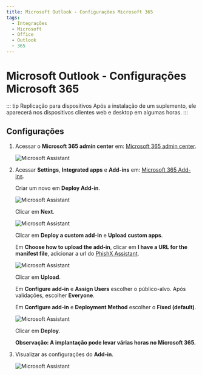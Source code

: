```yaml
---
title: Microsoft Outlook - Configurações Microsoft 365
tags:
  - Integrações
  - Microsoft
  - Office
  - Outlook
  - 365
---
```


# Microsoft Outlook - Configurações Microsoft 365

::: tip Replicação para dispositivos
Após a instalação de um suplemento, ele aparecerá nos dispositivos clientes web e desktop em algumas horas.
:::

## Configurações

1. Acessar o **Microsoft 365 admin center** em: [Microsoft 365 admin center](https://admin.microsoft.com/).

   ![Microsoft Assistant](https://cdn.phishx.io/phishx-docs/images/microsoft_assistant_102.png)

2. Acessar **Settings**, **Integrated apps** e **Add-ins** em: [Microsoft 365 Add-ins](https://admin.microsoft.com/Adminportal/Home#/Settings/AddIns).

   Criar um novo em **Deploy Add-in**.

   ![Microsoft Assistant](https://cdn.phishx.io/phishx-docs/images/microsoft_assistant_103.png)

   Clicar em **Next**.

   ![Microsoft Assistant](https://cdn.phishx.io/phishx-docs/images/microsoft_assistant_104.png)

   Clicar em **Deploy a custom add-in** e **Upload custom apps**.

   Em **Choose how to upload the add-in**, clicar em **I have a URL for the manifest file**, adicionar a url do [PhishX Assistant](https://cdn.phishx.io/assistant/microsoft365/new_outlook/manifest.xml).

   ![Microsoft Assistant](https://cdn.phishx.io/phishx-docs/images/microsoft_assistant_105.png)

   Clicar em **Upload**.

   Em **Configure add-in** e **Assign Users** escolher o público-alvo. Após validações, escolher **Everyone**.

   Em **Configure add-in** e **Deployment Method** escolher o **Fixed (default)**.

   ![Microsoft Assistant](https://cdn.phishx.io/phishx-docs/images/microsoft_assistant_106.png)

   Clicar em **Deploy**.

   **Observação: A implantação pode levar várias horas no Microsoft 365.**

3. Visualizar as configurações do **Add-in**.

   ![Microsoft Assistant](https://cdn.phishx.io/phishx-docs/images/microsoft_assistant_101.png)
